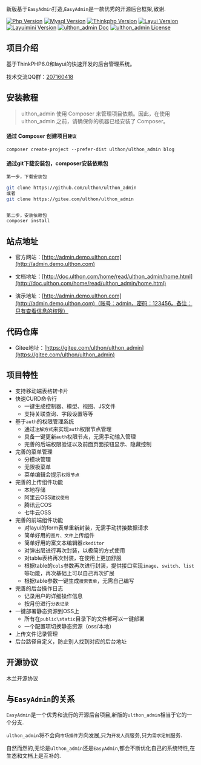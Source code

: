 

新版基于`EasyAdmin`打造,`EasyAdmin`是一款优秀的开源后台框架,致谢.




[![Php Version](https://img.shields.io/badge/php-%3E=7.1.0-brightgreen.svg?maxAge=2592000&color=yellow)](https://github.com/php/php-src)
[![Mysql Version](https://img.shields.io/badge/mysql-%3E=5.7-brightgreen.svg?maxAge=2592000&color=orange)](https://www.mysql.com/)
[![Thinkphp Version](https://img.shields.io/badge/thinkphp-%3E=6.0.2-brightgreen.svg?maxAge=2592000)](https://github.com/top-think/framework)
[![Layui Version](https://img.shields.io/badge/layui-=2.5.5-brightgreen.svg?maxAge=2592000&color=critical)](https://github.com/sentsin/layui)
[![Layuimini Version](https://img.shields.io/badge/layuimini-%3E=2.0.4.2-brightgreen.svg?maxAge=2592000&color=ff69b4)](https://github.com/ulthon/layuimini)
[![ulthon_admin Doc](https://img.shields.io/badge/docs-passing-green.svg?maxAge=2592000)](http://doc.ulthon.com/home/read/ulthon_admin/home.html)
[![ulthon_admin License](https://img.shields.io/badge/license-mulan-green?maxAge=2592000&color=blue)](https://gitee.com/ulthon/ulthon_admin/blob/master/LICENSE)

## 项目介绍

基于ThinkPHP6.0和layui的快速开发的后台管理系统。

技术交流QQ群：[207160418](https://jq.qq.com/?_wv=1027&k=TULvsosz) 

## 安装教程
>ulthon_admin 使用 Composer 来管理项目依赖。因此，在使用 ulthon_admin 之前，请确保你的机器已经安装了 Composer。

#### 通过 Composer 创建项目`建议`
`composer create-project --prefer-dist ulthon/ulthon_admin blog`  

#### 通过git下载安装包，composer安装依赖包

```bash
第一步，下载安装包

git clone https://github.com/ulthon/ulthon_admin
或者
git clone https://gitee.com/ulthon/ulthon_admin


第二步，安装依赖包
composer install

```



## 站点地址

* 官方网站：[http://admin.demo.ulthon.com](http://admin.demo.ulthon.com)

* 文档地址：[http://doc.ulthon.com/home/read/ulthon_admin/home.html](http://doc.ulthon.com/home/read/ulthon_admin/home.html)

* 演示地址：[http://admin.demo.ulthon.com](http://admin.demo.ulthon.com)（账号：admin，密码：123456。备注：只有查看信息的权限）
 
## 代码仓库

* Gitee地址：[https://gitee.com/ulthon/ulthon_admin](https://gitee.com/ulthon/ulthon_admin)


## 项目特性
* 支持移动端表格转卡片
* 快速CURD命令行
    * 一键生成控制器、模型、视图、JS文件
    * 支持关联查询、字段设置等等
* 基于`auth`的权限管理系统
    * 通过`注解方式`来实现`auth`权限节点管理
    * 具备一键更新`auth`权限节点，无需手动输入管理
    * 完善的后端权限验证以及前面页面按钮显示、隐藏控制
* 完善的菜单管理
    * 分模块管理
    * 无限极菜单
    * 菜单编辑会提示`权限节点`
* 完善的上传组件功能
    * 本地存储
    * 阿里云OSS`建议使用`
    * 腾讯云COS
    * 七牛云OSS
* 完善的前端组件功能
   * 对layui的form表单重新封装，无需手动拼接数据请求
   * 简单好用的`图片、文件`上传组件
   * 简单好用的富文本编辑器`ckeditor`
   * 对弹出层进行再次封装，以极简的方式使用
   * 对table表格再次封装，在使用上更加舒服
   * 根据table的`cols`参数再次进行封装，提供接口实现`image`、`switch`、`list`等功能，再次基础上可以自己再次扩展
   * 根据table参数一键生成`搜索表单`，无需自己编写
* 完善的后台操作日志
   * 记录用户的详细操作信息
   * 按月份进行`分表记录`
* 一键部署静态资源到OSS上
   * 所有在`public\static`目录下的文件都可以一键部署
   * 一个配置项切换静态资源（oss/本地）
* 上传文件记录管理
* 后台路径自定义，防止别人找到对应的后台地址

## 开源协议

木兰开源协议

## 与`EasyAdmin`的关系

`EasyAdmin`是一个优秀和流行的开源后台项目,新版的`ulthon_admin`相当于它的一个分支.

`ulthon_admin`将不会向`市场插件`方向发展,只为`开发人员`服务,只为`需求定制`服务.

自然而然的,无论是`ulthon_admin`还是`EasyAdmin`,都会不断优化自己的系统特性,在生态和文档上是互补的.


